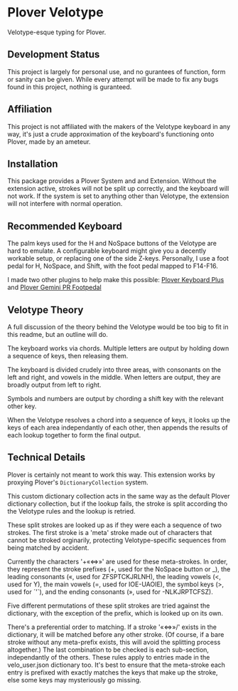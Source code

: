 # Plover Velotype

Velotype-esque typing for Plover.

## Development Status

This project is largely for personal use, and no gurantees of function, form or sanity can be given.
While every attempt will be made to fix any bugs found in this project, nothing is guranteed.

## Affiliation

This project is not affiliated with the makers of the Velotype keyboard in any way,
it's just a crude approximation of the keyboard's functioning onto Plover,
made by an ameteur.

## Installation

This package provides a Plover System and and Extension.
Without the extension active, strokes will not be split up correctly, and the keyboard will not work.
If the system is set to anything other than Velotype, the extension will not interfere with normal operation.

## Recommended Keyboard

The palm keys used for the H and NoSpace buttons of the Velotype are hard to emulate.
A configurable keyboard might give you a decently workable setup, or replacing one of the side Z-keys.
Personally, I use a foot pedal for H, NoSpace, and Shift, with the foot pedal mapped to F14-F16.

I made two other plugins to help make this possible: [Plover Keyboard Plus](https://github.com/AlexandraAlter/plover_keyboard_plus) and [Plover Gemini PR Footpedal](https://github.com/AlexandraAlter/plover_geminipr_footpedal)

## Velotype Theory

A full discussion of the theory behind the Velotype would be too big to fit in this readme, but an outline will do.

The keyboard works via chords. Multiple letters are output by holding down a sequence of keys, then releasing them.

The keyboard is divided crudely into three areas, with consonants on the left and right, and vowels in the middle.
When letters are output, they are broadly output from left to right.

Symbols and numbers are output by chording a shift key with the relevant other key.

When the Velotype resolves a chord into a sequence of keys, it looks up the keys of each area independantly of each other, then appends the results of each lookup together to form the final output.

## Technical Details

Plover is certainly not meant to work this way.
This extension works by proxying Plover's `DictionaryCollection` system.

This custom dictionary collection acts in the same way as the default Plover dictionary collection,
but if the lookup fails, the stroke is split according tho the Velotype rules and the lookup is retried.

These split strokes are looked up as if they were each a sequence of two strokes.
The first stroke is a 'meta' stroke made out of characters that cannot be stroked orginarily,
protecting Velotype-specific sequences from being matched by accident.

Currently the characters '+«<=>»' are used for these meta-strokes.
In order, they represent the stroke prefixes (+, used for the NoSpace button or _),
the leading consonants («, used for ZFSPTCKJRLNH),
the leading vowels (<, used for Y),
the main vowels (=, used for IOE-UAOIE),
the symbol keys (>, used for ´'`),
and the ending consonants (», used for -NLKJRPTCFSZ).

Five different permutations of these split strokes are tried against the dictionary,
with the exception of the prefix, which is looked up on its own.

There's a preferential order to matching. If a stroke '«<=>»/' exists in the dictionary,
it will be matched before any other stroke.
(Of course, if a bare stroke without any meta-prefix exists, this will avoid the splitting process altogether.)
The last combination to be checked is each sub-section, independantly of the others.
These rules apply to entries made in the velo_user.json dictionary too.
It's best to ensure that the meta-stroke each entry is prefixed with exactly matches the keys that make up the stroke,
else some keys may mysteriously go missing.

